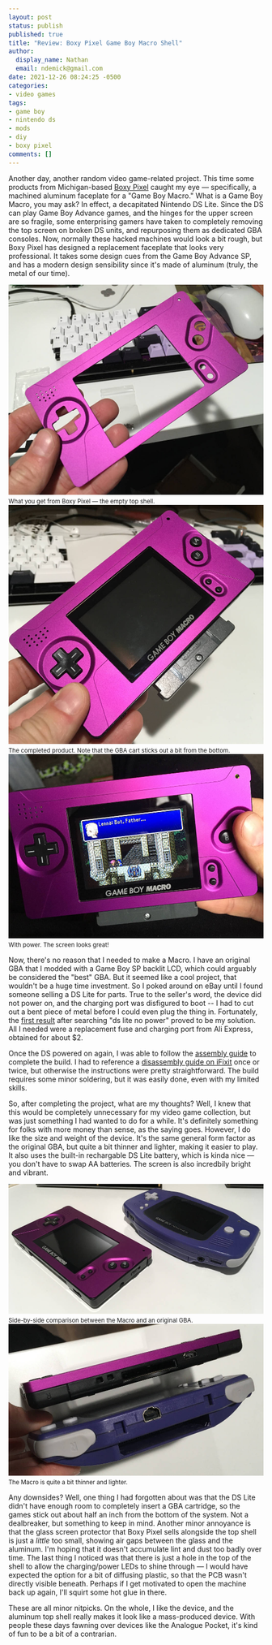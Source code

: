 ```yaml
---
layout: post
status: publish
published: true
title: "Review: Boxy Pixel Game Boy Macro Shell"
author:
  display_name: Nathan
  email: ndemick@gmail.com
date: 2021-12-26 08:24:25 -0500
categories:
- video games
tags:
- game boy
- nintendo ds
- mods
- diy
- boxy pixel
comments: []
---
```

Another day, another random video game-related project. This time some products from Michigan-based [Boxy Pixel](https://www.boxypixel.com)
caught my eye &mdash; specifically, a machined aluminum faceplate for a "Game Boy Macro." What is a Game Boy Macro,
you may ask? In effect, a decapitated Nintendo DS Lite. Since the DS can play Game Boy Advance games, and the
hinges for the upper screen are so fragile, some enterprising gamers have taken to completely
removing the top screen on broken DS units, and repurposing them as dedicated GBA consoles.
Now, normally these hacked machines would look a bit rough, but Boxy Pixel has designed
a replacement faceplate that looks very professional. It takes some design cues from the
Game Boy Advance SP, and has a modern design sensibility since it's made of aluminum (truly, the metal
of our time).

<section class="image">
    <img src="/assets/uploads/2021/12/aluminum_shell.jpg" alt="Aluminum Game Boy Macro top shell">
    <small>What you get from Boxy Pixel &mdash; the empty top shell. </small>
</section>

<section class="image">
    <img src="/assets/uploads/2021/12/finished_macro.jpg" alt="The completed Game Boy Macro">
    <small>The completed product. Note that the GBA cart sticks out a bit from the bottom.</small>
</section>

<section class="image">
    <img src="/assets/uploads/2021/12/finished_macro_on.jpg" alt="Game Boy Macro with screen turned on">
    <small>With power. The screen looks great!</small>
</section>

Now, there's no reason that I needed to make a Macro. I have an original GBA that I modded with a Game Boy SP
backlit LCD, which could arguably be considered the "best" GBA. But it seemed like a cool
project, that wouldn't be a huge time investment. So I poked around on eBay until
I found someone selling a DS Lite for parts. True to the seller's word, the device did not power
on, and the charging port was disfigured to boot -- I had to cut out a bent piece of metal
before I could even plug the thing in. Fortunately, the [first result](https://www.youtube.com/watch?v=BltZ9MhW_AI) after searching
"ds lite no power" proved to be my solution. All I needed were a replacement fuse and charging port
from Ali Express, obtained for about $2.

Once the DS powered on again, I was able to follow the [assembly guide](https://www.boxypixel.com/pages/assembly-guide-ds-lite-macro)
to complete the build. I had to reference a [disassembly guide on iFixit](https://www.ifixit.com/Guide/Nintendo+DS+Lite+Disassembly/86279) once
or twice, but otherwise the instructions were pretty straightforward. The build requires some minor
soldering, but it was easily done, even with my limited skills.

So, after completing the project, what are my thoughts? Well, I knew that this would be completely
unnecessary for my video game collection, but was just something I had wanted to do for a while.
It's definitely something for folks with more money than sense, as the saying goes. However,
I do like the size and weight of the device. It's the same general form factor as the
original GBA, but quite a bit thinner and lighter, making it easier to play. It also
uses the built-in rechargable DS Lite battery, which is kinda nice &mdash; you don't have to
swap AA batteries. The screen is also incredbily bright and vibrant.

<section class="image">
    <img src="/assets/uploads/2021/12/macro_comparison_1.jpg" alt="Side-by-side comparison of original GBA and the Macro">
    <small>Side-by-side comparison between the Macro and an original GBA.</small>
</section>

<section class="image">
    <img src="/assets/uploads/2021/12/macro_comparison_2.jpg" alt="Side-by-side comparison of original GBA and the Macro">
    <small>The Macro is quite a bit thinner and lighter.</small>
</section>

Any downsides? Well, one thing I had forgotten about was that the DS Lite didn't have
enough room to completely insert a GBA cartridge, so the games stick out about
half an inch from the bottom of the system. Not a dealbreaker, but something
to keep in mind. Another minor annoyance is that the glass screen protector that Boxy Pixel
sells alongside the top shell is just a _little_ too small, showing air gaps
between the glass and the aluminum. I'm hoping that it doesn't accumulate lint and dust too
badly over time. The last thing I noticed was that there is just a hole in the top of the shell
to allow the charging/power LEDs to shine through &mdash; I would have expected the option
for a bit of diffusing plastic, so that the PCB wasn't directly visible beneath. Perhaps
if I get motivated to open the machine back up again, I'll squirt some hot glue in there.

These are all minor nitpicks. On the whole, I like the device, and the aluminum top shell really makes
it look like a mass-produced device. With people these days fawning over devices like the Analogue Pocket,
it's kind of fun to be a bit of a contrarian.


